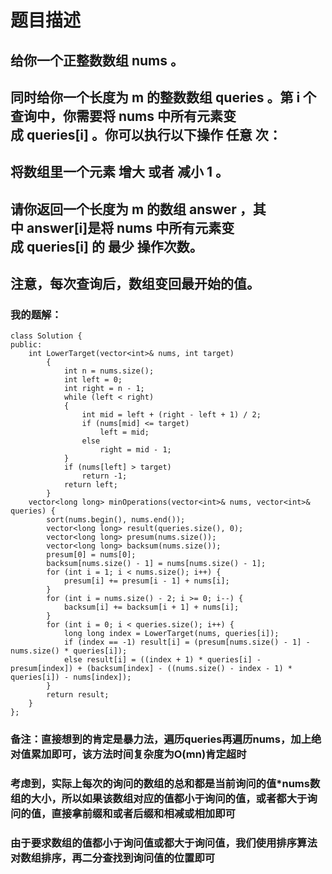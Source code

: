 # 题目描述
## 给你一个正整数数组 nums 。
## 同时给你一个长度为 m 的整数数组 queries 。第 i 个查询中，你需要将 nums 中所有元素变成 queries[i] 。你可以执行以下操作 任意 次：
## 将数组里一个元素 增大 或者 减小 1 。
## 请你返回一个长度为 m 的数组 answer ，其中 answer[i]是将 nums 中所有元素变成 queries[i] 的 最少 操作次数。
## 注意，每次查询后，数组变回最开始的值。
### 我的题解：
```
class Solution {
public:
    int LowerTarget(vector<int>& nums, int target)
        {
            int n = nums.size();
            int left = 0;
            int right = n - 1;  
            while (left < right) 
            {
                int mid = left + (right - left + 1) / 2; 
                if (nums[mid] <= target)      
                    left = mid;
                else
                    right = mid - 1;
            }
            if (nums[left] > target) 
                return -1;
            return left;
        }
    vector<long long> minOperations(vector<int>& nums, vector<int>& queries) {
        sort(nums.begin(), nums.end());
        vector<long long> result(queries.size(), 0);
        vector<long long> presum(nums.size());
        vector<long long> backsum(nums.size());
        presum[0] = nums[0];
        backsum[nums.size() - 1] = nums[nums.size() - 1];
        for (int i = 1; i < nums.size(); i++) {
            presum[i] += presum[i - 1] + nums[i];
        }
        for (int i = nums.size() - 2; i >= 0; i--) {
            backsum[i] += backsum[i + 1] + nums[i];
        }
        for (int i = 0; i < queries.size(); i++) {
            long long index = LowerTarget(nums, queries[i]);
            if (index == -1) result[i] = (presum[nums.size() - 1] - nums.size() * queries[i]);
            else result[i] = ((index + 1) * queries[i] - presum[index]) + (backsum[index] - ((nums.size() - index - 1) * queries[i]) - nums[index]);
        }
        return result;
    }
};
```
### **备注**：直接想到的肯定是暴力法，遍历queries再遍历nums，加上绝对值累加即可，该方法时间复杂度为O(mn)肯定超时
### 考虑到，实际上每次的询问的数组的总和都是当前询问的值*nums数组的大小，所以如果该数组对应的值都小于询问的值，或者都大于询问的值，直接拿前缀和或者后缀和相减或相加即可
### 由于要求数组的值都小于询问值或都大于询问值，我们使用排序算法对数组排序，再二分查找到询问值的位置即可